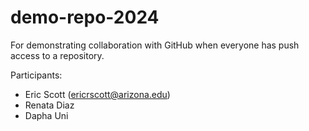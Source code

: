 # demo-repo-2024
For demonstrating collaboration with GitHub when everyone has push access to a repository.

Participants:

- Eric Scott (ericrscott@arizona.edu)
- Renata Diaz
- Dapha Uni
